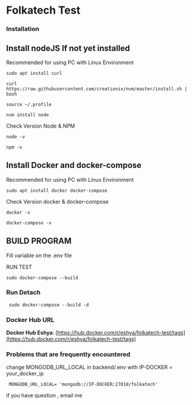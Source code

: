 # Folkatech Test
### Installation

##  Install nodeJS If not yet installed

Recommended for using PC with Linux Environment

``` sudo apt install curl ```

``` curl https://raw.githubusercontent.com/creationix/nvm/master/install.sh | bash ```

``` source ~/.profile ```

``` nvm install node ```

Check Version Node & NPM

``` node -v ```

``` npm -v ```
##  Install Docker and docker-compose

Recommended for using PC with Linux Environment

``` sudo apt install docker docker-compose ```

Check Version docker & docker-compose

``` docker -v ```

``` docker-compose -v ```

##  BUILD PROGRAM

Fill variable on the .env file 

RUN TEST

``` sudo docker-compose --build ```



### Run Detach
```  sudo docker-compose --build -d ```


### Docker Hub URL 

**Docker Hub Eshya**: [https://hub.docker.com/r/eshya/folkatech-test/tags](https://hub.docker.com/r/eshya/folkatech-test/tags)


### Problems that are frequently encountered

change MONGODB_URL_LOCAL in backend/.env with IP-DOCKER = your_docker_ip

```  MONGODB_URL_LOCAL= 'mongodb://IP-DOCKER:27018/folkatech' ```


if you have question , email me


